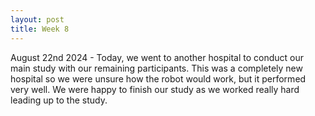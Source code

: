 ```yaml
---
layout: post
title: Week 8
---
```


August 22nd 2024 - Today, we went to another hospital to conduct our main study with our remaining participants. This was a completely new hospital so we were unsure how the robot would work, but it performed very well. We were happy to finish our study as we worked really hard leading up to the study.
